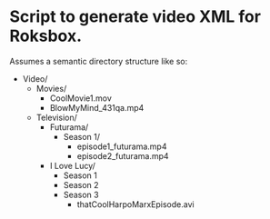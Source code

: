 # Script to generate video XML for Roksbox. #

Assumes a semantic directory structure like so:

- Video/
	- Movies/
		- CoolMovie1.mov
		- BlowMyMind_431qa.mp4
	- Television/
		- Futurama/
			- Season 1/
				- episode1_futurama.mp4
				- episode2_futurama.mp4
		- I Love Lucy/
			- Season 1
			- Season 2
			- Season 3
				- thatCoolHarpoMarxEpisode.avi